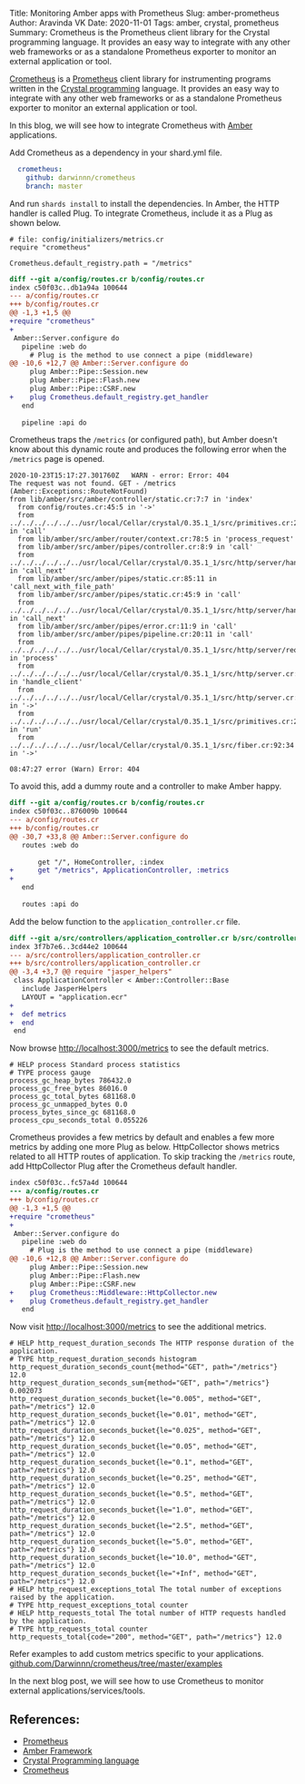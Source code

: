 Title: Monitoring Amber apps with Prometheus
Slug: amber-prometheus
Author: Aravinda VK
Date: 2020-11-01
Tags: amber, crystal, prometheus
Summary: Crometheus is the Prometheus client library for the Crystal programming language. It provides an easy way to integrate with any other web frameworks or as a standalone Prometheus exporter to monitor an external application or tool.

[Crometheus](https://github.com/Darwinnn/crometheus) is a [Prometheus](https://prometheus.io) client library for instrumenting programs written in the [Crystal programming](https://crystal-lang.org) language. It provides an easy way to integrate with any other web frameworks or as a standalone Prometheus exporter to monitor an external application or tool.

In this blog, we will see how to integrate Crometheus with [Amber](https://amberframework.org) applications. 

Add Crometheus as a dependency in your shard.yml file.

```yaml
  crometheus:
    github: darwinnn/crometheus
    branch: master
```

And run `shards install` to install the dependencies. In Amber, the HTTP handler is called Plug. To integrate Crometheus, include it as a Plug as shown below.

```crystal
# file: config/initializers/metrics.cr
require "crometheus"

Crometheus.default_registry.path = "/metrics"
```

```diff
diff --git a/config/routes.cr b/config/routes.cr
index c50f03c..db1a94a 100644
--- a/config/routes.cr
+++ b/config/routes.cr
@@ -1,3 +1,5 @@
+require "crometheus"
+
 Amber::Server.configure do
   pipeline :web do
     # Plug is the method to use connect a pipe (middleware)
@@ -10,6 +12,7 @@ Amber::Server.configure do
     plug Amber::Pipe::Session.new
     plug Amber::Pipe::Flash.new
     plug Amber::Pipe::CSRF.new
+    plug Crometheus.default_registry.get_handler
   end
 
   pipeline :api do
```

Crometheus traps the `/metrics` (or configured path), but Amber doesn't know about this dynamic route and produces the following error when the `/metrics` page is opened.

```text
2020-10-23T15:17:27.301760Z   WARN - error: Error: 404
The request was not found. GET - /metrics (Amber::Exceptions::RouteNotFound)
from lib/amber/src/amber/controller/static.cr:7:7 in 'index'
  from config/routes.cr:45:5 in '->'
  from ../../../../../../usr/local/Cellar/crystal/0.35.1_1/src/primitives.cr:255:3 in 'call'
  from lib/amber/src/amber/router/context.cr:78:5 in 'process_request'
  from lib/amber/src/amber/pipes/controller.cr:8:9 in 'call'
  from ../../../../../../usr/local/Cellar/crystal/0.35.1_1/src/http/server/handler.cr:28:7 in 'call_next'
  from lib/amber/src/amber/pipes/static.cr:85:11 in 'call_next_with_file_path'
  from lib/amber/src/amber/pipes/static.cr:45:9 in 'call'
  from ../../../../../../usr/local/Cellar/crystal/0.35.1_1/src/http/server/handler.cr:28:7 in 'call_next'
  from lib/amber/src/amber/pipes/error.cr:11:9 in 'call'
  from lib/amber/src/amber/pipes/pipeline.cr:20:11 in 'call'
  from ../../../../../../usr/local/Cellar/crystal/0.35.1_1/src/http/server/request_processor.cr:50:11 in 'process'
  from ../../../../../../usr/local/Cellar/crystal/0.35.1_1/src/http/server.cr:513:5 in 'handle_client'
  from ../../../../../../usr/local/Cellar/crystal/0.35.1_1/src/http/server.cr:468:13 in '->'
  from ../../../../../../usr/local/Cellar/crystal/0.35.1_1/src/primitives.cr:255:3 in 'run'
  from ../../../../../../usr/local/Cellar/crystal/0.35.1_1/src/fiber.cr:92:34 in '->'

08:47:27 error (Warn) Error: 404
```

To avoid this, add a dummy route and a controller to make Amber happy.

```diff
diff --git a/config/routes.cr b/config/routes.cr
index c50f03c..876009b 100644
--- a/config/routes.cr
+++ b/config/routes.cr
@@ -30,7 +33,8 @@ Amber::Server.configure do
   routes :web do
     
       get "/", HomeController, :index
+      get "/metrics", ApplicationController, :metrics
+
   end
 
   routes :api do
```

Add the below function to the `application_controller.cr` file.

```diff
diff --git a/src/controllers/application_controller.cr b/src/controllers/application_controller.cr
index 3f7b7e6..3cd44e2 100644
--- a/src/controllers/application_controller.cr
+++ b/src/controllers/application_controller.cr
@@ -3,4 +3,7 @@ require "jasper_helpers"
 class ApplicationController < Amber::Controller::Base
   include JasperHelpers
   LAYOUT = "application.ecr"
+
+  def metrics
+  end
 end
```

Now browse [http://localhost:3000/metrics](http://localhost:3000/metrics) to see the default metrics.

```text
# HELP process Standard process statistics
# TYPE process gauge
process_gc_heap_bytes 786432.0
process_gc_free_bytes 86016.0
process_gc_total_bytes 681168.0
process_gc_unmapped_bytes 0.0
process_bytes_since_gc 681168.0
process_cpu_seconds_total 0.055226
```

Crometheus provides a few metrics by default and enables a few more metrics by adding one more Plug as below. HttpCollector shows metrics related to all HTTP routes of application. To skip tracking the `/metrics` route, add HttpCollector Plug after the Crometheus default handler.


```diff
index c50f03c..fc57a4d 100644
--- a/config/routes.cr
+++ b/config/routes.cr
@@ -1,3 +1,5 @@
+require "crometheus"
+
 Amber::Server.configure do
   pipeline :web do
     # Plug is the method to use connect a pipe (middleware)
@@ -10,6 +12,8 @@ Amber::Server.configure do
     plug Amber::Pipe::Session.new
     plug Amber::Pipe::Flash.new
     plug Amber::Pipe::CSRF.new
+    plug Crometheus::Middleware::HttpCollector.new
+    plug Crometheus.default_registry.get_handler
   end
```

Now visit [http://localhost:3000/metrics](http://localhost:3000/metrics) to see the additional metrics.

```text
# HELP http_request_duration_seconds The HTTP response duration of the application.
# TYPE http_request_duration_seconds histogram
http_request_duration_seconds_count{method="GET", path="/metrics"} 12.0
http_request_duration_seconds_sum{method="GET", path="/metrics"} 0.002073
http_request_duration_seconds_bucket{le="0.005", method="GET", path="/metrics"} 12.0
http_request_duration_seconds_bucket{le="0.01", method="GET", path="/metrics"} 12.0
http_request_duration_seconds_bucket{le="0.025", method="GET", path="/metrics"} 12.0
http_request_duration_seconds_bucket{le="0.05", method="GET", path="/metrics"} 12.0
http_request_duration_seconds_bucket{le="0.1", method="GET", path="/metrics"} 12.0
http_request_duration_seconds_bucket{le="0.25", method="GET", path="/metrics"} 12.0
http_request_duration_seconds_bucket{le="0.5", method="GET", path="/metrics"} 12.0
http_request_duration_seconds_bucket{le="1.0", method="GET", path="/metrics"} 12.0
http_request_duration_seconds_bucket{le="2.5", method="GET", path="/metrics"} 12.0
http_request_duration_seconds_bucket{le="5.0", method="GET", path="/metrics"} 12.0
http_request_duration_seconds_bucket{le="10.0", method="GET", path="/metrics"} 12.0
http_request_duration_seconds_bucket{le="+Inf", method="GET", path="/metrics"} 12.0
# HELP http_request_exceptions_total The total number of exceptions raised by the application.
# TYPE http_request_exceptions_total counter
# HELP http_requests_total The total number of HTTP requests handled by the application.
# TYPE http_requests_total counter
http_requests_total{code="200", method="GET", path="/metrics"} 12.0
```

Refer examples to add custom metrics specific to your applications. [github.com/Darwinnn/crometheus/tree/master/examples](https://github.com/Darwinnn/crometheus/tree/master/examples)

In the next blog post, we will see how to use Crometheus to monitor external applications/services/tools.

## References:
* [Prometheus](https://prometheus.io)
* [Amber Framework](https://amberframework.org)
* [Crystal Programming language](https://crystal-lang.org)
* [Crometheus](https://github.com/Darwinnn/crometheus)
